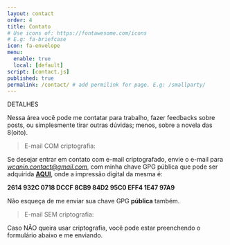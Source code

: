 ```yaml
---
layout: contact
order: 4
title: Contato
# Use icons of: https://fontawesome.com/icons
# E.g: fa-briefcase
icon: fa-envelope
menu:
  enable: true
  local: [default]
script: [contact.js]
published: true
permalink: /contact/ # add permilink for page. E.g: /smallparty/
---
```


DETALHES

Nessa área você pode me contatar para trabalho, fazer feedbacks sobre posts, ou simplesmente tirar outras dúvidas; menos, sobre a novela das 8(oito).

> E-mail COM criptografia:

Se desejar entrar em contato com e-mail criptografado, envie o e-mail para *wcanin.contact@gmail.com*,
com minha chave GPG pública que pode ser adquirida [**AQUI**](http://williamcanin.github.io/docs/key/public.asc), onde a impressão digital da mesma é:

**2614 932C 0718 DCCF 8CB9  84D2 95C0 EFF4 1E47 97A9**

Não esqueça de me enviar sua chave GPG **pública** também.

> E-mail SEM criptografia:

Caso NÃO queira usar criptografia, você pode estar preenchendo o formulário abaixo e me enviando.
